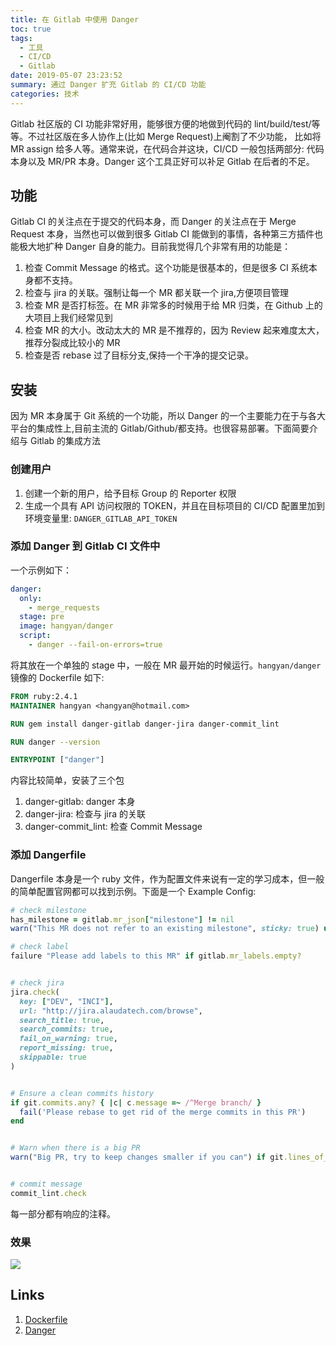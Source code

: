 ```yaml
---
title: 在 Gitlab 中使用 Danger
toc: true
tags:
  - 工具
  - CI/CD
  - Gitlab
date: 2019-05-07 23:23:52
summary: 通过 Danger 扩充 Gitlab 的 CI/CD 功能
categories: 技术
---
```


Gitlab 社区版的 CI 功能非常好用，能够很方便的地做到代码的 lint/build/test/等等。不过社区版在多人协作上(比如 Merge Request)上阉割了不少功能，
比如将 MR assign 给多人等。通常来说，在代码合并这块，CI/CD 一般包括两部分: 代码本身以及 MR/PR 本身。Danger 这个工具正好可以补足 Gitlab 在后者的不足。

## 功能

Gitlab CI 的关注点在于提交的代码本身，而 Danger 的关注点在于 Merge Request 本身，当然也可以做到很多 Gitlab CI 能做到的事情，各种第三方插件也能极大地扩种 Danger 自身的能力。目前我觉得几个非常有用的功能是：

1. 检查 Commit Message 的格式。这个功能是很基本的，但是很多 CI 系统本身都不支持。
2. 检查与 jira 的关联。强制让每一个 MR 都关联一个 jira,方便项目管理
3. 检查 MR 是否打标签。在 MR 非常多的时候用于给 MR 归类，在 Github 上的大项目上我们经常见到
4. 检查 MR 的大小。改动太大的 MR 是不推荐的，因为 Review 起来难度太大，推荐分裂成比较小的 MR
5. 检查是否 rebase 过了目标分支,保持一个干净的提交记录。


## 安装

因为 MR 本身属于 Git 系统的一个功能，所以 Danger 的一个主要能力在于与各大平台的集成性上,目前主流的 Gitlab/Github/都支持。也很容易部署。下面简要介绍与 Gitlab 的集成方法

### 创建用户

1. 创建一个新的用户，给予目标 Group 的 Reporter 权限
2. 生成一个具有 API 访问权限的 TOKEN，并且在目标项目的 CI/CD 配置里加到环境变量里: `DANGER_GITLAB_API_TOKEN`


### 添加 Danger 到 Gitlab CI 文件中

一个示例如下：

```yaml
danger:
  only:
    - merge_requests
  stage: pre
  image: hangyan/danger
  script:
    - danger --fail-on-errors=true
```

将其放在一个单独的 stage 中，一般在 MR 最开始的时候运行。`hangyan/danger`镜像的 Dockerfile 如下:

```Dockerfile
FROM ruby:2.4.1
MAINTAINER hangyan <hangyan@hotmail.com>

RUN gem install danger-gitlab danger-jira danger-commit_lint

RUN danger --version

ENTRYPOINT ["danger"]
```

内容比较简单，安装了三个包

1. danger-gitlab: danger 本身
2. danger-jira: 检查与 jira 的关联
3. danger-commit_lint: 检查 Commit Message

### 添加 Dangerfile

Dangerfile 本身是一个 ruby 文件，作为配置文件来说有一定的学习成本，但一般的简单配置官网都可以找到示例。下面是一个 Example Config:


```ruby
# check milestone
has_milestone = gitlab.mr_json["milestone"] != nil
warn("This MR does not refer to an existing milestone", sticky: true) unless has_milestone

# check label
failure "Please add labels to this MR" if gitlab.mr_labels.empty?


# check jira
jira.check(
  key: ["DEV", "INCI"],
  url: "http://jira.alaudatech.com/browse",
  search_title: true,
  search_commits: true,
  fail_on_warning: true,
  report_missing: true,
  skippable: true
)


# Ensure a clean commits history
if git.commits.any? { |c| c.message =~ /^Merge branch/ }
  fail('Please rebase to get rid of the merge commits in this PR')
end


# Warn when there is a big PR
warn("Big PR, try to keep changes smaller if you can") if git.lines_of_code > 500


# commit message
commit_lint.check

```


每一部分都有响应的注释。


### 效果

![](/images/gitlab/danger.png)



## Links
1. [Dockerfile](https://github.com/hangyan/Danger)
2. [Danger](https://danger.systems/guides/getting_started.html)

